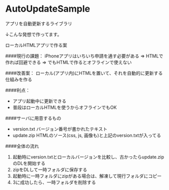 AutoUpdateSample
================

アプリを自動更新するライブラリ

↓こんな発想で作ってます。

ローカルHTMLアプリで作る案

####現行の課題：
iPhoneアプリはいちいち申請を通す必要がある
=> HTMLで作れば回避できる
=> でもHTMLで作るとオフラインで使えない

####改善案：
ローカル(アプリ内)にHTMLを置いて、それを自動的に更新する仕組みを作る

####利点：
- アプリ起動中に更新できる
- 普段はローカルHTMLを使うからオフラインでもOK

####サーバに用意するもの
- version.txt バージョン番号が書かれたテキスト
- update.zip HTMLのソース(css, js, 画像も)と上記のversion.txtが入ってる

####全体の流れ
1. 起動時にversion.txtとローカルバージョンを比較し、古かったらupdate.zipのDLを開始する
2. zipをDLして一時フォルダに保存する
3. 起動時に一時フォルダにzipがある場合は、解凍して現行フォルダにコピー
4. 3に成功したら、一時フォルダを削除する
